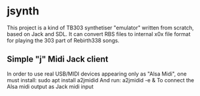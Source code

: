 # jsynth

This project is a kind of TB303 synthetiser "emulator" written from scratch,
based on Jack and SDL.
It can convert RBS files to internal x0x file format for playing the 303
part of Rebirth338 songs.

## Simple "j" Midi Jack client
In order to use real USB/MIDI devices appearing only as "Alsa Midi",
one must install:
sudo apt install a2jmidid
And run:
a2jmidid -e &
To connect the Alsa midi output as Jack midi input
